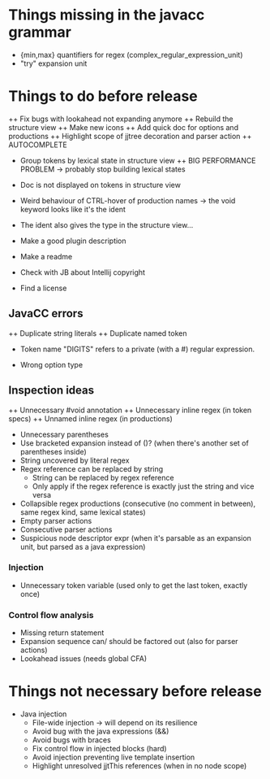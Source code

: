# Things missing in the javacc grammar

* {min,max} quantifiers for regex (complex_regular_expression_unit)
* "try" expansion unit

# Things to do before release

++ Fix bugs with lookahead not expanding anymore
++ Rebuild the structure view
++ Make new icons
++ Add quick doc for options and productions
++ Highlight scope of jjtree decoration and parser action
++ AUTOCOMPLETE
* Group tokens by lexical state in structure view
++ BIG PERFORMANCE PROBLEM -> probably stop building lexical states
* Doc is not displayed on tokens in structure view
* Weird behaviour of CTRL-hover of production names -> the void keyword looks like it's the ident
* The ident also gives the type in the structure view...

* Make a good plugin description
* Make a readme
* Check with JB about Intellij copyright
* Find a license

## JavaCC errors

++ Duplicate string literals
++ Duplicate named token
* Token name "DIGITS" refers to a private (with a #) regular expression.

* Wrong option type

## Inspection ideas

++ Unnecessary #void annotation
++ Unnecessary inline regex (in token specs)
++ Unnamed inline regex (in productions)
* Unnecessary parentheses
* Use bracketed expansion instead of ()? (when there's another set of parentheses inside)
* String uncovered by literal regex
* Regex reference can be replaced by string
  * String can be replaced by regex reference
  * Only apply if the regex reference is exactly just the string and vice versa
* Collapsible regex productions (consecutive (no comment in between), same regex kind, same lexical states)
* Empty parser actions
* Consecutive parser actions
* Suspicious node descriptor expr (when it's parsable as an expansion unit, but parsed as a java expression)

### Injection

* Unnecessary token variable (used only to get the last token, exactly once)

### Control flow analysis

* Missing return statement
* Expansion sequence can/ should be factored out (also for parser actions)
* Lookahead issues (needs global CFA)

# Things not necessary before release


* Java injection
  * File-wide injection -> will depend on its resilience
  * Avoid bug with the java expressions (&&)
  * Avoid bugs with braces
  * Fix control flow in injected blocks (hard)
  * Avoid injection preventing live template insertion
  * Highlight unresolved jjtThis references (when in no node scope)
